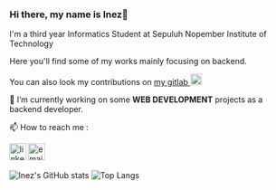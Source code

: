 ### Hi there, my name is Inez👋

I'm a third year Informatics Student at Sepuluh Nopember Institute of Technology

Here you'll find some of my works mainly focusing on backend.

You can also look my contributions on
<a href="https://gitlab.com/inezamanda">my gitlab <img width="20px" src="https://img.icons8.com/color/48/000000/gitlab.png"/></a>

🔭 I’m currently working on some **WEB DEVELOPMENT** projects as a backend developer. 


📫 How to reach me :

<a href="https://www.linkedin.com/in/inezamanda/" target="_blank">
  <img align="left" alt="linkedin" width="30px" src="https://img.icons8.com/color/144/000000/linkedin.png"/>
</a>
<a href="mailto:inez.amanda16@gmail.com" target="_blank">
  <img align="left" alt="email" width="30px" src="https://img.icons8.com/fluent/48/000000/apple-mail.png"/>
</a>
<br>
<br>

![Inez's GitHub stats](https://github-readme-stats.vercel.app/api?username=inezamanda&count_private=true&show_icons=true&theme=omni&hide_border=true)
![Top Langs](https://github-readme-stats.vercel.app/api/top-langs/?username=inezamanda&langs_count=8&layout=compact&theme=omni&hide_border=true)
